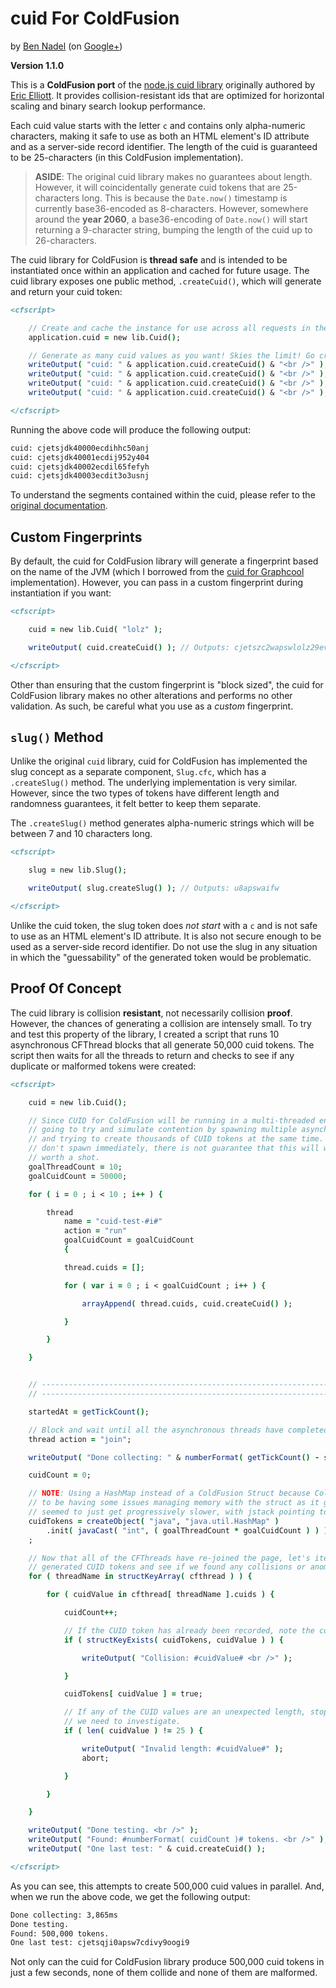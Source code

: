 
# cuid For ColdFusion

by [Ben Nadel][bennadel] (on [Google+][googleplus])

**Version 1.1.0**

This is a **ColdFusion port** of the [node.js cuid library][cuid] originally authored by
[Eric Elliott][ericelliott]. It provides collision-resistant ids that are optimized for
horizontal scaling and binary search lookup performance.

Each cuid value starts with the letter `c` and contains only alpha-numeric characters,
making it safe to use as both an HTML element's ID attribute and as a server-side record
identifier. The length of the cuid is guaranteed to be 25-characters (in this ColdFusion
implementation).

> **ASIDE**: The original cuid library makes no guarantees about length. However, it will
> coincidentally generate cuid tokens that are 25-characters long. This is because the
> `Date.now()` timestamp is currently base36-encoded as 8-characters. However, somewhere
> around the **year 2060**, a base36-encoding of `Date.now()` will start returning a
> 9-character string, bumping the length of the cuid up to 26-characters.

The cuid library for ColdFusion is **thread safe** and is intended to be instantiated
once within an application and cached for future usage. The cuid library exposes one
public method, `.createCuid()`, which will generate and return your cuid token:

```cfc
<cfscript>

	// Create and cache the instance for use across all requests in the application.
	application.cuid = new lib.Cuid();

	// Generate as many cuid values as you want! Skies the limit! Go cra-cra!
	writeOutput( "cuid: " & application.cuid.createCuid() & "<br />" );
	writeOutput( "cuid: " & application.cuid.createCuid() & "<br />" );
	writeOutput( "cuid: " & application.cuid.createCuid() & "<br />" );
	writeOutput( "cuid: " & application.cuid.createCuid() & "<br />" );

</cfscript>
```

Running the above code will produce the following output:

```txt
cuid: cjetsjdk40000ecdihhc50anj
cuid: cjetsjdk40001ecdij952y404
cuid: cjetsjdk40002ecdil65fefyh
cuid: cjetsjdk40003ecdit3o3usnj
```

To understand the segments contained within the cuid, please refer to the [original
documentation][cuid].

## Custom Fingerprints

By default, the cuid for ColdFusion library will generate a fingerprint based on the name
of the JVM (which I borrowed from the [cuid for Graphcool][graphcool] implementation).
However, you can pass in a custom fingerprint during instantiation if you want:

```cfc
<cfscript>

	cuid = new lib.Cuid( "lolz" );

	writeOutput( cuid.createCuid() ); // Outputs: cjetszc2wapswlolz29ev17go

</cfscript>
```

Other than ensuring that the custom fingerprint is "block sized", the cuid for ColdFusion
library makes no other alterations and performs no other validation. As such, be careful
what you use as a _custom_ fingerprint.

## `slug()` Method

Unlike the original `cuid` library, cuid for ColdFusion has implemented the slug concept
as a separate component, `Slug.cfc`, which has a `.createSlug()` method. The underlying
implementation is very similar. However, since the two types of tokens have different
length and randomness guarantees, it felt better to keep them separate.

The `.createSlug()` method generates alpha-numeric strings which will be between 7 and 10
characters long.

```cfc
<cfscript>

	slug = new lib.Slug();

	writeOutput( slug.createSlug() ); // Outputs: u8apswaifw

</cfscript>
```

Unlike the cuid token, the slug token does _not start_ with a `c` and is not safe to use
as an HTML element's ID attribute. It is also not secure enough to be used as a
server-side record identifier. Do not use the slug in any situation in which the
"guessability" of the generated token would be problematic.

## Proof Of Concept

The cuid library is collision **resistant**, not necessarily collision **proof**.
However, the chances of generating a collision are intensely small. To try and test this
property of the library, I created a script that runs 10 asynchronous CFThread blocks
that all generate 50,000 cuid tokens. The script then waits for all the threads to return
and checks to see if any duplicate or malformed tokens were created:

```cfc
<cfscript>

	cuid = new lib.Cuid();

	// Since CUID for ColdFusion will be running in a multi-threaded environment, we are
	// going to try and simulate contention by spawning multiple asynchronous threads
	// and trying to create thousands of CUID tokens at the same time. Because threads
	// don't spawn immediately, there is not guarantee that this will work; but, it's
	// worth a shot.
	goalThreadCount = 10;
	goalCuidCount = 50000;

	for ( i = 0 ; i < 10 ; i++ ) {

		thread
			name = "cuid-test-#i#"
			action = "run"
			goalCuidCount = goalCuidCount
			{

			thread.cuids = [];

			for ( var i = 0 ; i < goalCuidCount ; i++ ) {

				arrayAppend( thread.cuids, cuid.createCuid() );

			}

		}

	}


	// ------------------------------------------------------------------------------- //
	// ------------------------------------------------------------------------------- //

	startedAt = getTickCount();

	// Block and wait until all the asynchronous threads have completed.
	thread action = "join";

	writeOutput( "Done collecting: " & numberFormat( getTickCount() - startedAt ) & "ms<br />" );

	cuidCount = 0;

	// NOTE: Using a HashMap instead of a ColdFusion Struct because ColdFusion seemed
	// to be having some issues managing memory with the struct as it grew - my machine
	// seemed to just get progressively slower, with jstack pointing to struct keys.
	cuidTokens = createObject( "java", "java.util.HashMap" )
		.init( javaCast( "int", ( goalThreadCount * goalCuidCount ) ) )
	;

	// Now that all of the CFThreads have re-joined the page, let's iterate over the
	// generated CUID tokens and see if we found any collisions or anomalies.
	for ( threadName in structKeyArray( cfthread ) ) {

		for ( cuidValue in cfthread[ threadName ].cuids ) {

			cuidCount++;

			// If the CUID token has already been recorded, note the conflict.
			if ( structKeyExists( cuidTokens, cuidValue ) ) {

				writeOutput( "Collision: #cuidValue# <br />" );

			}

			cuidTokens[ cuidValue ] = true;

			// If any of the CUID values are an unexpected length, stop processing -
			// we need to investigate.
			if ( len( cuidValue ) != 25 ) {

				writeOutput( "Invalid length: #cuidValue#" );
				abort;

			}

		}

	}

	writeOutput( "Done testing. <br />" );
	writeOutput( "Found: #numberFormat( cuidCount )# tokens. <br />" );
	writeOutput( "One last test: " & cuid.createCuid() );

</cfscript>
```

As you can see, this attempts to create 500,000 cuid values in parallel. And, when we run
the above code, we get the following output:

```txt
Done collecting: 3,865ms
Done testing. 
Found: 500,000 tokens. 
One last test: cjetsqji0apsw7cdivy9oogi9
```

Not only can the cuid for ColdFusion library produce 500,000 cuid tokens in just a few
seconds, none of them collide and none of them are malformed.


[bennadel]: http://www.bennadel.com
[cuid]: https://github.com/ericelliott/cuid
[ericelliott]: https://medium.com/@_ericelliott
[googleplus]: https://plus.google.com/108976367067760160494?rel=author
[graphcool]: https://github.com/graphcool/cuid-java
